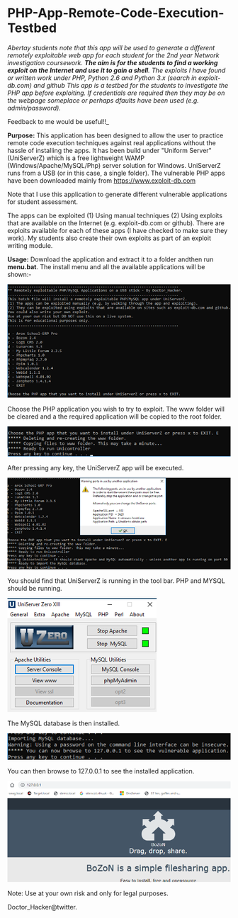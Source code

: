 # PHP-App-Remote-Code-Execution-Testbed

_Abertay students note that this app will be used to generate a different remotely exploitable web app for each student for the 2nd year Network investigation coursework. **The aim is for the students to find a working exploit on the Internet and use it to gain a shell**. The exploits I have found or written work under PHP, Python 2.6 and Python 3.x (search in exploit-db.com) and github This app is a testbed for the students to investigate the PHP app before exploiting. If credentials are required then they may be on the webpage someplace or perhaps dfaults have been used (e.g. admin/password)._

Feedback to me would be useful!!_


**Purpose:**
This application has been designed to allow the user to practice remote code execution techniques against real applications without the hassle of installing the apps. It has been build under "Uniform Server" (UniServerZ) which is a free lightweight WAMP (Windows/Apache/MySQL/Php) server solution for Windows. UniServerZ runs from a USB (or in this case, a single folder). The vulnerable PHP apps have been downloaded mainly from https://www.exploit-db.com 

Note that I use this application to generate different vulnerable applications for student assessment.

The apps can be exploited (1) Using manual techniques (2) Using exploits that are available on the Internet (e.g. exploit-db.com or github). There are exploits available for each of these apps (I have checked to make sure they work). My students also create their own exploits as part of an exploit writing module.

**Usage:** 
Download the application and extract it to a folder andthen  run **menu.bat**. The install menu and all the available applications will be shown:-

![alt text](https://github.com/Doctor-Hacker/PHP-App-Remote-Code-Execution-Testbed/blob/master/menu.png)

Choose the PHP application you wish to try to exploit. The www folder will be cleared and a the required application will be copied to the root folder.

![alt text](https://github.com/Doctor-Hacker/PHP-App-Remote-Code-Execution-Testbed/blob/master/menu2.png)

After pressing any key, the UniServerZ app will be executed.

![alt text](https://github.com/Doctor-Hacker/PHP-App-Remote-Code-Execution-Testbed/blob/master/menu3.png)

You should find that UniServerZ is running in the tool bar. PHP and MYSQL should be running.

![alt text](https://github.com/Doctor-Hacker/PHP-App-Remote-Code-Execution-Testbed/blob/master/menu4.png)

The MySQL database is then installed. 

![alt text](https://github.com/Doctor-Hacker/PHP-App-Remote-Code-Execution-Testbed/blob/master/menu5.png)

You can then browse to 127.0.0.1 to see the installed application.

![alt text](https://github.com/Doctor-Hacker/PHP-App-Remote-Code-Execution-Testbed/blob/master/menu6.png)


Note: Use at your own risk and only for legal purposes.

Doctor_Hacker@twitter.
